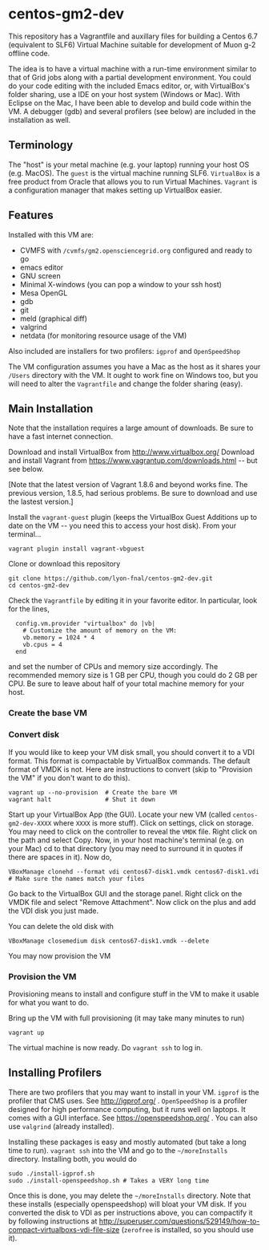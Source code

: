 # centos-gm2-dev

This repository has a Vagrantfile and auxillary files for building a Centos 6.7 (equivalent to SLF6) Virtual Machine suitable for development of Muon g-2 offline code. 

The idea is to have a virtual machine with a run-time environment similar to that of Grid jobs along with a partial development environment. You could do your code editing with the included Emacs editor, or, with VirtualBox's folder sharing, use a IDE on your host system (Windows or Mac). With Eclipse on the Mac, I have been able to develop and build code within the VM. A debugger (gdb) and several profilers (see below) are included in the installation as well. 

## Terminology

The "host" is your metal machine (e.g. your laptop) running your host OS (e.g. MacOS). The `guest` is the virtual machine running SLF6. 
`VirtualBox` is a free product from Oracle that allows you to run Virtual Machines. `Vagrant` is a configuration manager that makes setting up VirtualBox easier. 

## Features

Installed with this VM are:

* CVMFS with `/cvmfs/gm2.opensciencegrid.org` configured and ready to go
* emacs editor
* GNU screen
* Minimal X-windows (you can pop a window to your ssh host)
* Mesa OpenGL
* gdb
* git
* meld (graphical diff)
* valgrind
* netdata (for monitoring resource usage of the VM)

Also included are installers for two profilers: `igprof` and `OpenSpeedShop`

The VM configuration assumes you have a Mac as the host as it shares your `/Users` directory with the VM. It ought to work fine on Windows too, but you will need to alter the `Vagrantfile` and change the folder sharing (easy). 

## Main Installation

Note that the installation requires a large amount of downloads. Be sure to have a fast internet connection. 

Download and install VirtualBox from http://www.virtualbox.org/
Download and install Vagrant from https://www.vagrantup.com/downloads.html  -- but see below.

[Note that the latest version of Vagrant 1.8.6 and beyond works fine. The previous version, 1.8.5, had serious problems. Be sure to download and use the lastest version.]

Install the `vagrant-guest` plugin (keeps the VirtualBox Guest Additions up to date on the VM -- you need this to access your host disk). From your terminal...
```
vagrant plugin install vagrant-vbguest
```

Clone or download this repository
```
git clone https://github.com/lyon-fnal/centos-gm2-dev.git
cd centos-gm2-dev
```

Check the `Vagrantfile` by editing it in your favorite editor. In particular, look for the lines,
```
  config.vm.provider "virtualbox" do |vb|
    # Customize the amount of memory on the VM:
    vb.memory = 1024 * 4
    vb.cpus = 4
  end
```
and set the number of CPUs and memory size accordingly. The recommended memory size is 1 GB per CPU, though you could do 2 GB per CPU. Be sure to leave about half of your total machine memory for your host. 

### Create the base VM



### Convert disk
If you would like to keep your VM disk small, you should convert it to a VDI format. This format is compactable by VirtualBox commands. The default format of VMDK is not. Here are instructions to convert (skip to "Provision the VM" if you don't want to do this). 

```
vagrant up --no-provision  # Create the bare VM
vagrant halt               # Shut it down
```

Start up your VirtualBox App (the GUI). Locate your new VM (called `centos-gm2-dev-XXXX` where `XXXX` is more stuff). Click on settings, click on storage. You may need to click on the controller to reveal the `VMDK` file. Right click on the path and select Copy. Now, in your host machine's terminal (e.g. on your Mac) cd to that directory (you may need to surround it in quotes if there are spaces in it). Now do,

```
VBoxManage clonehd --format vdi centos67-disk1.vmdk centos67-disk1.vdi   # Make sure the names match your files
```

Go back to the VirtualBox GUI and the storage panel. Right click on the VMDK file and select "Remove Attachment". Now click on the plus and add the VDI disk you just made.

You can delete the old disk with

```
VBoxManage closemedium disk centos67-disk1.vmdk --delete
```

You may now provision the VM

### Provision the VM

Provisioning means to install and configure stuff in the VM to make it usable for what you want to do. 

Bring up the VM with full provisioning (it may take many minutes to run)
```
vagrant up
```

The virtual machine is now ready. Do `vagrant ssh` to log in.

## Installing Profilers

There are two profilers that you may want to install in your VM. `igprof` is the profiler that CMS uses. See http://igprof.org/ . `OpenSpeedShop` is a profiler designed for high performance computing, but it runs well on laptops. It comes with a GUI interface. See https://openspeedshop.org/ . You can also use `valgrind` (already installed). 

Installing these packages is easy and mostly automated (but take a long time to run). `vagrant ssh` into the VM and go to the `~/moreInstalls` directory. Installing both, you would do

```
sudo ./install-igprof.sh
sudo ./install-openspeedshop.sh # Takes a VERY long time 
```

Once this is done, you may delete the `~/moreInstalls` directory. Note that these installs (especially openspeedshop) will bloat your VM disk. If you converted the disk
to VDI as per instructions above, you can compactify it by following instructions at http://superuser.com/questions/529149/how-to-compact-virtualboxs-vdi-file-size (`zerofree` is
installed, so you should use it). 



